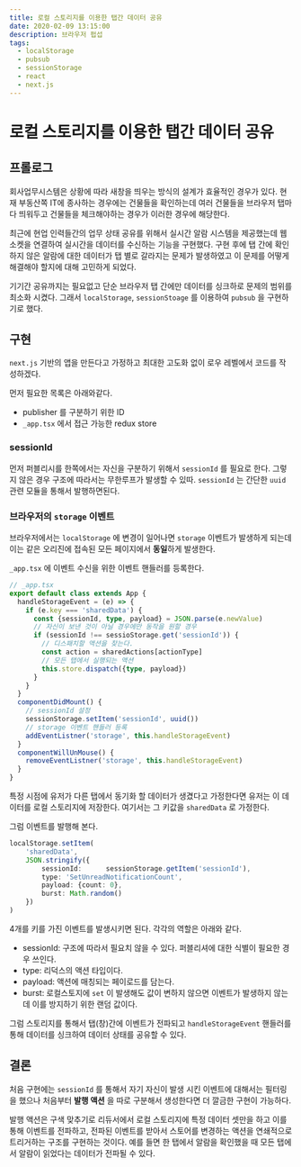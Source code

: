 ```yaml
---
title: 로컬 스토리지를 이용한 탭간 데이터 공유
date: 2020-02-09 13:15:00
description: 브라우저 펍섭
tags:
  - localStorage
  - pubsub
  - sessionStorage
  - react
  - next.js
---
```


# 로컬 스토리지를 이용한 탭간 데이터 공유

## 프롤로그

회사업무시스템은 상황에 따라 새창을 띄우는 방식의 설계가 효율적인 경우가 있다. 현재 부동산쪽 IT에 종사하는 경우에는 건물들을 확인하는데 여러 건물들을 브라우저 탭마다 띄워두고 건물들을 체크해야하는 경우가 이러한 경우에 해당한다.

최근에 현업 인력들간의 업무 상태 공유를 위해서 실시간 알람 시스템을 제공했는데 웹소켓을 연결하여 실시간을 데이터를 수신하는 기능을 구현했다. 구현 후에 탭 간에 확인하지 않은 알람에 대한 데이터가 탭 별로 갈라지는 문제가 발생하였고 이 문제를 어떻게 해결해야 할지에 대해 고민하게 되었다.

기기간 공유까지는 필요없고 단순 브라우저 탭 간에만 데이터를 싱크하로 문제의 범위를 최소화 시켰다. 그래서 `localStorage`, `sessionStoage` 를 이용하여 `pubsub` 을 구현하기로 했다.

## 구현

`next.js` 기반의 앱을 만든다고 가정하고 최대한 고도화 없이 로우 레벨에서 코드를 작성하겠다.

먼저 필요한 목록은 아래와같다.

- publisher 를 구분하기 위한 ID
- `_app.tsx` 에서 접근 가능한 redux store

### sessionId

먼저 퍼블리시를 한쪽에서는 자신을 구분하기 위해서 `sessionId` 를 필요로 한다. 그렇지 않은 경우 구조에 따라서는 무한루프가 발생할 수 있따. `sessionId` 는 간단한 `uuid` 관련 모듈을 통해서 발행하면된다.

### 브라우저의 `storage` 이벤트

브라우저에서는 `localStorage` 에 변경이 일어나면 `storage` 이벤트가 발생하게 되는데 이는 같은 오리진에 접속된 모든 페이지에서 **동일**하게 발생한다.

`_app.tsx` 에 이벤트 수신을 위한 이벤트 핸들러를 등록한다.
```typescript jsx
// _app.tsx
export default class extends App {
  handleStorageEvent = (e) => {
    if (e.key === 'sharedData') {
      const {sessionId, type, payload} = JSON.parse(e.newValue)
      // 자신이 보낸 것이 아닐 경우에만 동작을 원할 경우
      if (sessionId !== sessioStorage.get('sessionId')) {
        // 디스패치할 액션을 찾는다.
        const action = sharedActions[actionType]
        // 모든 탭에서 실행되는 액션
        this.store.dispatch({type, payload})
      }
    }
  }
  componentDidMount() {
    // sessionId 설정
    sessionStorage.setItem('sessionId', uuid())
    // storage 이벤트 핸들러 등록
    addEventListner('storage', this.handleStorageEvent)
  }
  componentWillUnMouse() {
    removeEventListner('storage', this.handleStorageEvent)
  }
}
```

특정 시점에 유저가 다른 탭에서 동기화 할 데이터가 생겼다고 가정한다면 유저는 이 데이터를 로컬 스토리지에 저장한다. 여기서는 그 키값을 `sharedData` 로 가정한다.

그럼 이벤트를 발행해 본다.

```typescript
localStorage.setItem(
    'sharedData',
    JSON.stringify({
        sessionId:		sessionStorage.getItem('sessionId'),
        type: 'SetUnreadNotificationCount',
        payload: {count: 0},
        burst: Math.random()
    })
)
```

4개를 키를 가진 이벤트를 발생시키면 된다. 각각의 역할은 아래와 같다.

- sessionId: 구조에 따라서 필요치 않을 수 있다. 퍼블리셔에 대한 식별이 필요한 경우 쓰인다.
- type: 리덕스의 액션 타입이다.
- payload: 액션에 매칭되는 페이로드를 담는다.
- burst: 로컬스토지에 `set` 이 발생해도 값이 변하지 않으면 이벤트가 발생하지 않는데 이를 방지하기 위한 랜덤 값이다.

그럼 스토리지를 통해서 탭(창)간에 이벤트가 전파되고 `handleStorageEvent` 핸들러를 통해 데이터를 싱크하여 데이터 상태를 공유할 수 있다.

## 결론

처음 구현에는 `sessionId` 를 통해서 자기 자신이 발생 시킨 이벤트에 대해서는 필터링을 했으나 처음부터 **발행 액션** 을 따로 구분해서 생성한다면 더 깔금한 구현이 가능하다.

발행 액션은 구색 맞추기로 리듀서에서 로컬 스토리지에 특정 데이터 셋만을 하고 이를 통해 이벤트를 전파하고, 전파된 이벤트를 받아서 스토어를 변경하는 액션을 연쇄적으로 트리거하는 구조를 구현하는 것이다. 예를 들면 한 탭에서 알람을 확인했을 때 모든 탭에서 알람이 읽었다는 데이터가 전파될 수 있다.
